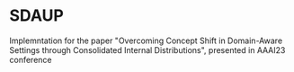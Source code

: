 # SDAUP
Implemntation for the paper "Overcoming Concept Shift in Domain-Aware Settings through Consolidated Internal Distributions", presented in AAAI23 conference
